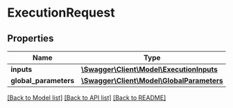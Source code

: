 # ExecutionRequest

## Properties
Name | Type | Description | Notes
------------ | ------------- | ------------- | -------------
**inputs** | [**\Swagger\Client\Model\ExecutionInputs**](ExecutionInputs.md) |  | [optional] 
**global_parameters** | [**\Swagger\Client\Model\GlobalParameters**](GlobalParameters.md) |  | [optional] 

[[Back to Model list]](../README.md#documentation-for-models) [[Back to API list]](../README.md#documentation-for-api-endpoints) [[Back to README]](../README.md)


